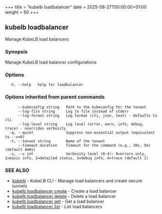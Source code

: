 +++
title = "kubelb loadbalancer"
date = 2025-08-27T00:00:00+01:00
weight = 60
+++

## kubelb loadbalancer

Manage KubeLB load balancers

### Synopsis

Manage KubeLB load balancer configurations

### Options

```
  -h, --help   help for loadbalancer
```

### Options inherited from parent commands

```
      --kubeconfig string   Path to the kubeconfig for the tenant
      --log-file string     Log to file instead of stderr
      --log-format string   Log format (cli, json, text) - defaults to cli
      --log-level string    Log level (error, warn, info, debug, trace) - overrides verbosity
  -q, --quiet               Suppress non-essential output (equivalent to --v=0)
  -t, --tenant string       Name of the tenant
      --timeout duration    Timeout for the command (e.g., 30s, 5m) (default 4m0s)
  -v, --v int               Verbosity level (0-4): 0=errors only, 1=basic info, 2=detailed status, 3=debug info, 4=trace (default 1)
```

### SEE ALSO

* [kubelb](../kubelb)	 - KubeLB CLI - Manage load balancers and create secure tunnels
* [kubelb loadbalancer create](../kubelb_loadbalancer_create)	 - Create a load balancer
* [kubelb loadbalancer delete](../kubelb_loadbalancer_delete)	 - Delete a load balancer
* [kubelb loadbalancer get](../kubelb_loadbalancer_get)	 - Get a load balancer
* [kubelb loadbalancer list](../kubelb_loadbalancer_list)	 - List load balancers
